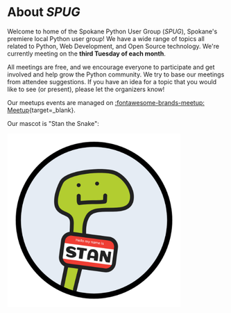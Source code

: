 # About _SPUG_

Welcome to home of the Spokane Python User Group (_SPUG_), Spokane's premiere local Python user group! We have a wide range of topics all related to Python, Web Development, and Open Source technology. We're currently meeting on the **third Tuesday of each month**.

All meetings are free, and we encourage everyone to participate and get involved and help grow the Python community. We try to base our meetings from attendee suggestions. If you have an idea for a topic that you would like to see (or present), please let the organizers know!

Our meetups events are managed on [:fontawesome-brands-meetup: Meetup](https://www.meetup.com/Python-Spokane/){target=_blank}.

Our mascot is "Stan the Snake":

<img style="max-width: 400px; max-height: 400px;" src="/img/stan.jpg">
